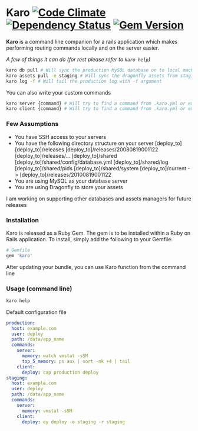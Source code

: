 # Karo [![Code Climate](https://codeclimate.com/github/rahult/karo.png)](https://codeclimate.com/github/rahult/karo) [![Dependency Status](https://gemnasium.com/rahult/karo.png)](https://gemnasium.com/rahult/karo) [![Gem Version](https://badge.fury.io/rb/karo.png)](http://badge.fury.io/rb/karo)

**Karo** is a command line companion for a rails application which makes performing routing commands locally and on the server easier.

*A few of things it can do (for rest please refer to ```karo help```)*

```bash
karo db pull # Will sync the production MySQL database on to local machine
karo assets pull -e staging # Will sync the dragonfly assets from staging on to the local machine
karo log -f # Will tail the production log with -f argument
```

You can also write your custom commands

```bash
karo server {command} # Will try to find a command from .karo.yml or execute the one provided on the server
karo client {command} # Will try to find a command from .karo.yml or execute the one provided on the client
```

### Few Assumptions

- You have SSH access to your servers
- You have the following directory structure on your server
  [deploy_to]
  [deploy_to]/releases
  [deploy_to]/releases/20080819001122
  [deploy_to]/releases/...
  [deploy_to]/shared
  [deploy_to]/shared/config/database.yml
  [deploy_to]/shared/log
  [deploy_to]/shared/pids
  [deploy_to]/shared/system
  [deploy_to]/current -> [deploy_to]/releases/20100819001122
- You are using MySQL as your database server
- You are using Dragonfly to store your assets

I am working on supporting other databases and assets managers for future releases

### Installation

Karo is released as a Ruby Gem. The gem is to be installed within a Ruby
on Rails application. To install, simply add the following to your Gemfile:

```ruby
# Gemfile
gem 'karo'
```

After updating your bundle, you can use Karo function from the command line

### Usage (command line)

```bash
karo help
```

Default configuration file

```yml
production:
  host: example.com
  user: deploy
  path: /data/app_name
  commands:
    server:
      memory: watch vmstat -sSM
      top_5_memory: ps aux | sort -nk +4 | tail
    client:
      deploy: cap production deploy
staging:
  host: example.com
  user: deploy
  path: /data/app_name
  commands:
    server:
      memory: vmstat -sSM
    client:
      deploy: ey deploy -e staging -r staging
```
